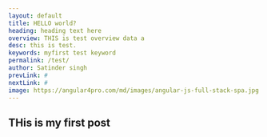 ```yaml
---
layout: default
title: HELLO world?
heading: heading text here
overview: THIS is test overview data a
desc: this is test. 
keywords: myfirst test keyword
permalink: /test/
author: Satinder singh
prevLink: #
nextLink: #
image: https://angular4pro.com/md/images/angular-js-full-stack-spa.jpg
---
```

<h2>THis is my first post</h2>

